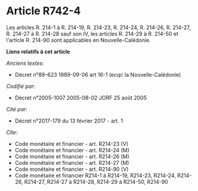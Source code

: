 # Article R742-4

Les articles R. 214-1 à R. 214-19, R. 214-23, R. 214-24, R. 214-26, R. 214-27, R. 214-27 à R. 214-28 sauf son IV, les
articles R. 214-29 à R. 214-50 et l'article R. 214-90 sont applicables en Nouvelle-Calédonie.

**Liens relatifs à cet article**

_Anciens textes_:

  - Décret n°89-623 1989-09-06 art 16-1 (ecqc la Nouvelle-Calédonie)

_Codifié par_:

  - Décret n°2005-1007 2005-08-02 JORF 25 août 2005

_Cité par_:

  - Décret n°2017-179 du 13 février 2017 - art. 1

_Cite_:

  - Code monétaire et financier - art. R214-23 (V)
  - Code monétaire et financier - art. R214-24 (M)
  - Code monétaire et financier - art. R214-26 (M)
  - Code monétaire et financier - art. R214-27 (M)
  - Code monétaire et financier - art. R214-90 (V)
  - Code monétaire et financier R214-1 à R214-19, R214-23, R214-24, R214-26, R214-27, R214-27 à R214-28, R214-29 à R214-50, R214-90
